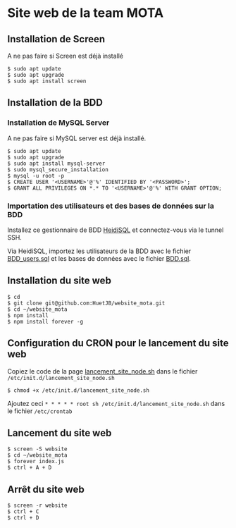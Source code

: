 # Site web de la team MOTA

## Installation de Screen

A ne pas faire si Screen est déjà installé

```
$ sudo apt update
$ sudo apt upgrade
$ sudo apt install screen
```

## Installation de la BDD

### Installation de MySQL Server

A ne pas faire si MySQL server est déjà installé.

```
$ sudo apt update
$ sudo apt upgrade
$ sudo apt install mysql-server
$ sudo mysql_secure_installation
$ mysql -u root -p
$ CREATE USER '<USERNAME>'@'%' IDENTIFIED BY '<PASSWORD>';
$ GRANT ALL PRIVILEGES ON *.* TO '<USERNAME>'@'%' WITH GRANT OPTION;
```

### Importation des utilisateurs et des bases de données sur la BDD

Installez ce gestionnaire de BDD [HeidiSQL](https://www.heidisql.com/download.php) et connectez-vous via le tunnel SSH.

Via HeidiSQL, importez les utilisateurs de la BDD avec le fichier [BDD_users.sql](bdd/BDD_users.sql) et les bases de données avec le fichier [BDD.sql](bdd/BDD.sql).

## Installation du site web

```
$ cd
$ git clone git@github.com:HuetJB/website_mota.git
$ cd ~/website_mota
$ npm install
$ npm install forever -g
```

## Configuration du CRON pour le lancement du site web

Copiez le code de la page [lancement_site_node.sh](script/lancement_site_node.sh) dans le fichier ```/etc/init.d/lancement_site_node.sh```

```
$ chmod +x /etc/init.d/lancement_site_node.sh
```

Ajoutez ceci ```* * * * * root sh /etc/init.d/lancement_site_node.sh``` dans le fichier ```/etc/crontab```

## Lancement du site web

```
$ screen -S website
$ cd ~/website_mota
$ forever index.js
$ ctrl + A + D
```

## Arrêt du site web

```
$ screen -r website
$ ctrl + C
$ ctrl + D
```
